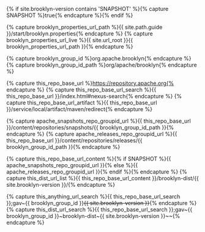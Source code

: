 
{% if site.brooklyn-version contains 'SNAPSHOT' %}{% capture SNAPSHOT %}true{% endcapture %}{% endif %}

{% capture brooklyn_properties_url_path %}{{ site.path.guide }}/start/brooklyn.properties{% endcapture %}
{% capture brooklyn_properties_url_live %}{{ site.url_root }}{{ brooklyn_properties_url_path }}{% endcapture %}

{% capture brooklyn_group_id %}org.apache.brooklyn{% endcapture %}
{% capture brooklyn_group_id_path %}org/apache/brooklyn{% endcapture %}

{% capture this_repo_base_url %}https://repository.apache.org{% endcapture %}
{% capture this_repo_base_url_search %}{{ this_repo_base_url }}/index.html#nexus-search{% endcapture %}
{% capture this_repo_base_url_artifact %}{{ this_repo_base_url }}/service/local/artifact/maven/redirect{% endcapture %}

{% capture apache_snapshots_repo_groupid_url %}{{ this_repo_base_url }}/content/repositories/snapshots/{{ brooklyn_group_id_path }}{% endcapture %}
{% capture apache_releases_repo_groupid_url %}{{ this_repo_base_url }}/content/repositories/releases/{{ brooklyn_group_id_path }}{% endcapture %}

{% capture this_repo_base_url_content %}{% if SNAPSHOT %}{{ apache_snapshots_repo_groupid_url }}{% else %}{{ apache_releases_repo_groupid_url }}{% endif %}{% endcapture %}
{% capture this_dist_url_list %}{{ this_repo_base_url_content }}/brooklyn-dist/{{ site.brooklyn-version }}/{% endcapture %}

{% capture this_anything_url_search %}{{ this_repo_base_url_search }};gav~{{ brooklyn_group_id }}~~{{ site.brooklyn-version }}~~{% endcapture %}
{% capture this_dist_url_search %}{{ this_repo_base_url_search }};gav~{{ brooklyn_group_id }}~brooklyn-dist~{{ site.brooklyn-version }}~~{% endcapture %}


